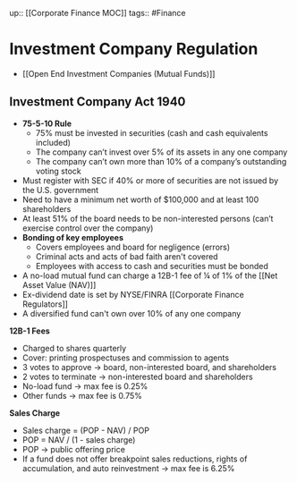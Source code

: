 up:: [[Corporate Finance MOC]]
tags:: #Finance 
# Investment Company Regulation
- [[Open End Investment Companies (Mutual Funds)]]
## Investment Company Act 1940
- **75-5-10 Rule**
	- 75% must be invested in securities (cash and cash equivalents included)
	- The company can’t invest over 5% of its assets in any one company
	- The company can’t own more than 10% of a company’s outstanding voting stock
- Must register with SEC if 40% or more of securities are not issued by the U.S. government
- Need to have a minimum net worth of $100,000 and at least 100 shareholders
- At least 51% of the board needs to be non-interested persons (can’t exercise control over the company)
- **Bonding of key employees**
	- Covers employees and board for negligence (errors)
	- Criminal acts and acts of bad faith aren't covered
	- Employees with access to cash and securities must be bonded
- A no-load mutual fund can charge a 12B-1 fee of ¼ of 1% of the [[Net Asset Value (NAV)]]
- Ex-dividend date is set by NYSE/FINRA [[Corporate Finance Regulators]]
- A diversified fund can't own over 10% of any one company

**12B-1 Fees**
- Charged to shares quarterly
- Cover: printing prospectuses and commission to agents
- 3 votes to approve → board, non-interested board, and shareholders
- 2 votes to terminate → non-interested board and shareholders
- No-load fund → max fee is 0.25%
- Other funds → max fee is 0.75%

**Sales Charge**
- Sales charge = (POP - NAV) / POP 
- POP = NAV / (1 - sales charge)
- POP → public offering price
- If a fund does not offer breakpoint sales reductions, rights of accumulation, and auto reinvestment → max fee is 6.25%